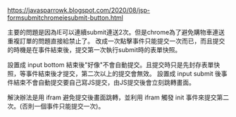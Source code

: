 https://javasparrowk.blogspot.com/2020/08/jsp-formsubmitchromeiesubmit-button.html

主要的問題是因為IE可以連續submit連送2次。但是chrome為了避免購物車連送重複訂單的問題直接給禁止了。
改成一次點擊事件只能提交一次而已，而且提交的時機是在事件結束後，提交第一次執行submit時的表單快照。

設置成 input bottom 結束後"好像"不會自動提交。且提交時只是先封存表單快照，等事件結束後才提交，第二次以上的提交會無效。
設置成 input submit 後事件結束不會自動提交要自己寫JS提交，由JS提交後會立刻跳轉畫面。

解決辦法是用 ifram 避免提交後畫面跳轉，並利用 ifram 觸發 init 事件來提交第二次。(否則一個事件只能提交一次)。
